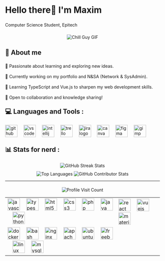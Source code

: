 <h1 align="left">Hello there👋 I'm Maxim</h1>

###

<p align="left">Computer Science Student, Epitech<br></p>

###

<div align="center">
  <img src="https://media.giphy.com/media/qJzZ4APiDZQuJDY7vh/giphy.gif" alt="Chill Guy GIF" />
</div>

###

<h2 align="left">💫 About me</h2>

###

<p align="left">
    🔭 Passionate about learning and exploring new ideas.<br><br>
    🔧 Currently working on my portfolio and N&SA (Network & SysAdmin).<br><br>
    🌱 Learning TypeScript and Vue.js to sharpen my web development skills.<br><br>
    🤝 Open to collaboration and knowledge sharing!
</p>

###

<h2 align="left" style="margin-top: 20px;">💻 Languages and Tools :</h2>

###

<table>
  <tr>
    <td>
      <div align="left">
  <img src="https://cdn.jsdelivr.net/gh/devicons/devicon/icons/javascript/javascript-original.svg" height="40" alt="javascript logo"  />
  <img width="12" />
  <img src="https://cdn.jsdelivr.net/gh/devicons/devicon/icons/typescript/typescript-original.svg" height="40" alt="typescript logo"  />
  <img width="12" />
  <img src="https://cdn.jsdelivr.net/gh/devicons/devicon/icons/html5/html5-original.svg" height="40" alt="html5 logo"  />
  <img width="12" />
  <img src="https://cdn.jsdelivr.net/gh/devicons/devicon/icons/css3/css3-original.svg" height="40" alt="css3 logo"  />
  <img width="12" />
  <img src="https://cdn.jsdelivr.net/gh/devicons/devicon/icons/php/php-original.svg" height="40" alt="php logo"  />
  <img width="12" />
  <img src="https://cdn.jsdelivr.net/gh/devicons/devicon/icons/java/java-original.svg" height="40" alt="java logo"  />
  <img width="12" />
  <img src="https://cdn.jsdelivr.net/gh/devicons/devicon/icons/python/python-original.svg" height="40" alt="python logo"  />
</div>
    </td>
    <td>
      <div align="left">
        <img src="https://cdn.jsdelivr.net/gh/devicons/devicon/icons/react/react-original.svg" height="40" alt="react logo"  />
        <img width="12" />
        <img src="https://cdn.jsdelivr.net/gh/devicons/devicon/icons/vuejs/vuejs-original.svg" height="40" alt="vuejs logo"  />
        <img width="12" />
        <img src="https://cdn.jsdelivr.net/gh/devicons/devicon/icons/materialui/materialui-original.svg" height="40" alt="materialui logo"  />
      </div>
    </td>
  </tr>
  <tr>
    <td>
      <div align="left">
          <img src="https://skillicons.dev/icons?i=docker" height="40" alt="docker logo"  />
          <img width="12" />
          <img src="https://cdn.simpleicons.org/gnubash/4EAA25" height="40" alt="bash logo"  />
          <img width="12" />
          <img src="https://skillicons.dev/icons?i=nginx" height="40" alt="nginx logo"  />
          <img width="12" />
          <img src="https://cdn.simpleicons.org/apache/D22128" height="40" alt="apache logo"  />
          <img width="12" />
          <img src="https://cdn.simpleicons.org/ubuntu/E95420" height="40" alt="ubuntu logo"  />
          <img width="12" />
          <img src="https://cdn.simpleicons.org/freebsd/AB2B28" height="40" alt="freebsd logo"  />
          <img width="12" />
          <img src="https://cdn.jsdelivr.net/gh/devicons/devicon/icons/linux/linux-original.svg" height="40" alt="linux logo"  />
          <img width="12" />
          <img src="https://skillicons.dev/icons?i=mysql" height="40" alt="mysql logo"  />
        </div>
    </td>
        <div align="left">
          <img src="https://skillicons.dev/icons?i=github" height="40" alt="github logo"  />
          <img width="12" />
          <img src="https://cdn.jsdelivr.net/gh/devicons/devicon/icons/vscode/vscode-original.svg" height="40" alt="vscode logo"  />
          <img width="12" />
          <img src="https://cdn.jsdelivr.net/gh/devicons/devicon/icons/intellij/intellij-original.svg" height="40" alt="intellij logo"  />
          <img width="12" />
          <img src="https://cdn.jsdelivr.net/gh/devicons/devicon/icons/trello/trello-plain.svg" height="40" alt="trello logo"  />
          <img width="12" />
          <img src="https://cdn.jsdelivr.net/gh/devicons/devicon/icons/jira/jira-original.svg" height="40" alt="jira logo"  />
          <img width="12" />
          <img src="https://cdn.jsdelivr.net/gh/devicons/devicon/icons/canva/canva-original.svg" height="40" alt="canva logo"  />
          <img width="12" />
          <img src="https://cdn.jsdelivr.net/gh/devicons/devicon/icons/figma/figma-original.svg" height="40" alt="figma logo"  />
          <img width="12" />
          <img src="https://cdn.jsdelivr.net/gh/devicons/devicon/icons/gimp/gimp-original.svg" height="40" alt="gimp logo"  />
        </div>
      <td>
    </td>
  </tr>

###

<h2 align="left" style="margin-top: 20px;">📊 Stats for nerd :</h2>

###

<div align="center" style="margin-top: 10px;">
    <img src="https://github-readme-streak-stats.herokuapp.com?user=Maxim-Dubreil&theme=ambient-gradient&hide_border=true" alt="GitHub Streak Stats" />
</div>

<div align="center" style="margin-top: 10px;">
  <img src="https://github-readme-stats.vercel.app/api/top-langs/?username=Maxim-Dubreil&theme=ambient_gradient&hide_border=true&include_all_commits=true&count_private=true&layout=compact" alt="Top Languages" />

  <img src="https://github-contributor-stats.vercel.app/api?username=Maxim-Dubreil&limit=5&theme=ambient_gradient&combine_all_yearly_contributions=true" alt="GitHub Contributor Stats" />
</div>

---

<div align="center" style="margin-top: 20px;">
  <img src="https://visitcount.itsvg.in/api?id=Maxim-Dubreil&icon=1&color=6" alt="Profile Visit Count" />
</div>
